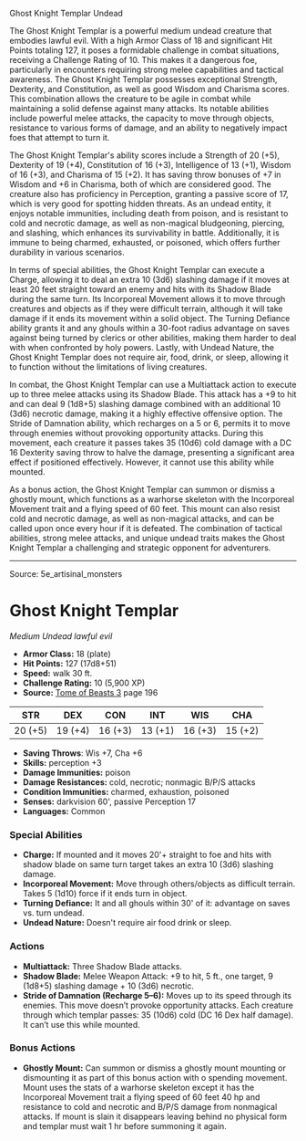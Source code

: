 <MonsterName/>Ghost Knight Templar</MonsterName>
<CreatureType/>Undead</CreatureType>

<summary>The Ghost Knight Templar is a powerful medium undead creature that embodies lawful evil. With a high Armor Class of 18 and significant Hit Points totaling 127, it poses a formidable challenge in combat situations, receiving a Challenge Rating of 10. This makes it a dangerous foe, particularly in encounters requiring strong melee capabilities and tactical awareness. The Ghost Knight Templar possesses exceptional Strength, Dexterity, and Constitution, as well as good Wisdom and Charisma scores. This combination allows the creature to be agile in combat while maintaining a solid defense against many attacks. Its notable abilities include powerful melee attacks, the capacity to move through objects, resistance to various forms of damage, and an ability to negatively impact foes that attempt to turn it. </summary>

<detail>

The Ghost Knight Templar's ability scores include a Strength of 20 (+5), Dexterity of 19 (+4), Constitution of 16 (+3), Intelligence of 13 (+1), Wisdom of 16 (+3), and Charisma of 15 (+2). It has saving throw bonuses of +7 in Wisdom and +6 in Charisma, both of which are considered good. The creature also has proficiency in Perception, granting a passive score of 17, which is very good for spotting hidden threats. As an undead entity, it enjoys notable immunities, including death from poison, and is resistant to cold and necrotic damage, as well as non-magical bludgeoning, piercing, and slashing, which enhances its survivability in battle. Additionally, it is immune to being charmed, exhausted, or poisoned, which offers further durability in various scenarios.

In terms of special abilities, the Ghost Knight Templar can execute a Charge, allowing it to deal an extra 10 (3d6) slashing damage if it moves at least 20 feet straight toward an enemy and hits with its Shadow Blade during the same turn. Its Incorporeal Movement allows it to move through creatures and objects as if they were difficult terrain, although it will take damage if it ends its movement within a solid object. The Turning Defiance ability grants it and any ghouls within a 30-foot radius advantage on saves against being turned by clerics or other abilities, making them harder to deal with when confronted by holy powers. Lastly, with Undead Nature, the Ghost Knight Templar does not require air, food, drink, or sleep, allowing it to function without the limitations of living creatures.

In combat, the Ghost Knight Templar can use a Multiattack action to execute up to three melee attacks using its Shadow Blade. This attack has a +9 to hit and can deal 9 (1d8+5) slashing damage combined with an additional 10 (3d6) necrotic damage, making it a highly effective offensive option. The Stride of Damnation ability, which recharges on a 5 or 6, permits it to move through enemies without provoking opportunity attacks. During this movement, each creature it passes takes 35 (10d6) cold damage with a DC 16 Dexterity saving throw to halve the damage, presenting a significant area effect if positioned effectively. However, it cannot use this ability while mounted.

As a bonus action, the Ghost Knight Templar can summon or dismiss a ghostly mount, which functions as a warhorse skeleton with the Incorporeal Movement trait and a flying speed of 60 feet. This mount can also resist cold and necrotic damage, as well as non-magical attacks, and can be called upon once every hour if it is defeated. The combination of tactical abilities, strong melee attacks, and unique undead traits makes the Ghost Knight Templar a challenging and strategic opponent for adventurers.</detail>



---

Source: 5e_artisinal_monsters

# Ghost Knight Templar

*Medium* *Undead* *lawful evil*

- **Armor Class:** 18 (plate)
- **Hit Points:** 127 (17d8+51)
- **Speed:** walk 30 ft.
- **Challenge Rating:** 10 (5,900 XP)
- **Source:** [Tome of Beasts 3](https://koboldpress.com/kpstore/product/tome-of-beasts-3-for-5th-edition/) page 196

| STR | DEX | CON | INT | WIS | CHA |
| --- | --- | --- | --- | --- | --- |
| 20 (+5) | 19 (+4) | 16 (+3) | 13 (+1) | 16 (+3) | 15 (+2) |

- **Saving Throws**: Wis +7, Cha +6
- **Skills:** perception +3
- **Damage Immunities:** poison
- **Damage Resistances:** cold, necrotic; nonmagic B/P/S attacks
- **Condition Immunities:** charmed, exhaustion, poisoned
- **Senses:** darkvision 60', passive Perception 17
- **Languages:** Common

### Special Abilities

- **Charge:** If mounted and it moves 20'+ straight to foe and hits with shadow blade on same turn target takes an extra 10 (3d6) slashing damage.
- **Incorporeal Movement:** Move through others/objects as difficult terrain. Takes 5 (1d10) force if it ends turn in object.
- **Turning Defiance:** It and all ghouls within 30' of it: advantage on saves vs. turn undead.
- **Undead Nature:** Doesn't require air food drink or sleep.

### Actions

- **Multiattack:** Three Shadow Blade attacks.
- **Shadow Blade:** Melee Weapon Attack: +9 to hit, 5 ft., one target, 9 (1d8+5) slashing damage + 10 (3d6) necrotic.
- **Stride of Damnation (Recharge 5–6):** Moves up to its speed through its enemies. This move doesn’t provoke opportunity attacks. Each creature through which templar passes: 35 (10d6) cold (DC 16 Dex half damage). It can’t use this while mounted.

### Bonus Actions

- **Ghostly Mount:** Can summon or dismiss a ghostly mount mounting or dismounting it as part of this bonus action with o spending movement. Mount uses the stats of a warhorse skeleton except it has the Incorporeal Movement trait a flying speed of 60 feet 40 hp and resistance to cold and necrotic and B/P/S damage from nonmagical attacks. If mount is slain it disappears leaving behind no physical form and templar must wait 1 hr before summoning it again.




